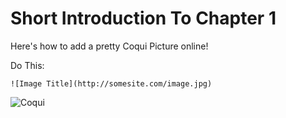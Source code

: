 # Short Introduction To Chapter 1

Here's how to add a pretty Coqui Picture online!

Do This:

`![Image Title](http://somesite.com/image.jpg)`

![Coqui](http://th02.deviantart.net/fs71/PRE/f/2013/243/c/7/the_coqui_rico_by_mavericktears-d6kguqw.jpg)
